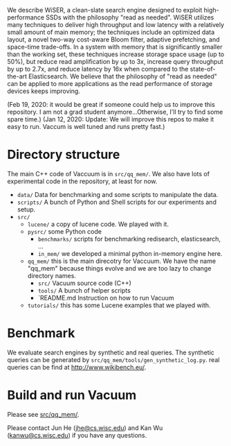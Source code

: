 We describe WiSER, a clean-slate search engine designed to exploit high-performance SSDs with the philosophy "read as needed". WiSER utilizes many techniques to deliver high throughput and low latency with a relatively small amount of main memory; the techniques include an optimized data layout, a novel two-way cost-aware Bloom filter, adaptive prefetching, and space-time trade-offs. In a system with memory that is significantly smaller than the working set, these techniques increase storage space usage (up to 50%), but reduce read amplification by up to 3x, increase query throughput by up to 2.7x, and reduce latency by 16x when compared to the state-of-the-art Elasticsearch. We believe that the philosophy of "read as needed" can be applied to more applications as the read performance of storage devices keeps improving.

(Feb 19, 2020: it would be great if someone could help us to improve this repository. I am not a grad student anymore...Otherwise, I'll try to find some spare time.)
(Jan 12, 2020: Update: We will improve this repos to make it easy to run. Vaccum is well tuned and runs pretty fast.)

# Directory structure

The main C++ code of Vaccuum is in `src/qq_mem/`. We also have lots of experimental code in the repository, at least for now. 

- `data/` Data for benchmarking and some scripts to manipulate the data.
- `scripts/` A bunch of Python and Shell scripts for our experiments and setup.
- `src/`
    - `lucene/` a copy of lucene code. We played with it.
    - `pysrc/` some Python code
        - `benchmarks/` scripts for benchmarking redisearch, elasticsearch, ...
        - `in_mem/` we developed a minimal python in-memory engine here.
    - `qq_mem/` this is the main direcotry for Vaccuum. We have the name "qq_mem" because things evolve and we are too lazy to change directory names.
        - `src/` Vacuum source code (C++)
        - `tools/` A bunch of helper scripts
        - `README.md Instruction on how to run Vacuum
    - `tutorials/` this has some Lucene examples that we played with.

# Benchmark

We evaluate search engines by synthetic and real queries. The synthetic queries can be generated by `src/qq_mem/tools/gen_synthetic_log.py`. real queries can be find at http://www.wikibench.eu/.

# Build and run Vacuum

Please see [src/qq_mem/](./src/qq_mem/).


Please contact Jun He (jhe@cs.wisc.edu) and Kan Wu (kanwu@cs.wisc.edu) if you have any questions.
